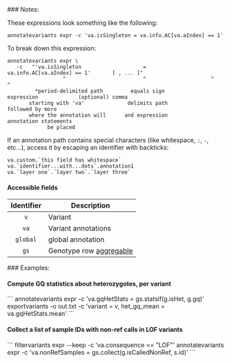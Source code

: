 <div class="cmdhead"></div>

<div class="description"></div>

<div class="synopsis"></div>

<div class="options"></div>

<div class="cmdsubsection">
### Notes:

These expressions look something like the following:
```
annotatevariants expr -c 'va.isSingleton = va.info.AC[va.aIndex] == 1'
```

To break down this expression:
```
annotatevariants expr \
   -c   "'va.isSingleton                    =           va.info.AC[va.aIndex] == 1'       [ , ... ]"
                  ^                         ^                     ^                           ^
         *period-delimited path         equals sign            expression             (optional) comma 
       starting with 'va'              delimits path                                  followed by more 
       where the annotation will      and expression                                annotation statements
             be placed
```

If an annotation path contains special characters (like whitespace, `:`, `-`, etc...), access it by escaping an identifier with backticks: 
```
va.custom.`this field has whitespace`
va.`identifier...with...dots`.annotation1
va.`layer one`.`layer two`.`layer three`
```

#### Accessible fields

Identifier | Description
:-: | ---
`v` | Variant
`va` | Variant annotations
`global` | global annotation
`gs` | Genotype row [aggregable](#aggregables)

</div>

<div class="cmdsubsection">
### Examples:

<h4 class="example">Compute GQ statistics about heterozygotes, per variant</h4>
```
annotatevariants expr -c 'va.gqHetStats = gs.statsif(g.isHet, g.gq)'
exportvariants -o out.txt -c 'variant = v, het_gq_mean = va.gqHetStats.mean'
```

<h4 class="example">Collect a list of sample IDs with non-ref calls in LOF variants</h4>
```
filtervariants expr --keep -c 'va.consequence == "LOF"'
annotatevariants expr -c 'va.nonRefSamples = gs.collect(g.isCalledNonRef, s.id)'
```
</div>